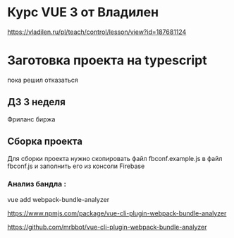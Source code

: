 # Курс VUE 3 от Владилен
https://vladilen.ru/pl/teach/control/lesson/view?id=187681124

# Заготовка проекта на typescript
пока решил отказаться

## ДЗ 3 неделя
Фриланс биржа



## Сборка проекта
Для сборки проекта нужно скопировать файл fbconf.example.js в файл fbconf.js и заполнить его из консоли Firebase


### Анализ бандла :

vue add webpack-bundle-analyzer  

https://www.npmjs.com/package/vue-cli-plugin-webpack-bundle-analyzer

https://github.com/mrbbot/vue-cli-plugin-webpack-bundle-analyzer